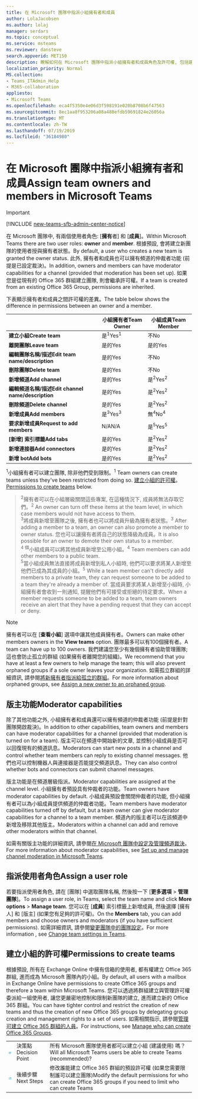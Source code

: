 ```yaml
---
title: 在 Microsoft 團隊中指派小組擁有者和成員
author: LolaJacobsen
ms.author: lolaj
manager: serdars
ms.topic: conceptual
ms.service: msteams
ms.reviewer: dansteve
search.appverid: MET150
description: 瞭解如何在 Microsoft 團隊中指派小組擁有者和成員角色及許可權, 包括建立小組的許可權。
localization_priority: Normal
MS.collection:
- Teams_ITAdmin_Help
- M365-collaboration
appliesto:
- Microsoft Teams
ms.openlocfilehash: eca4f5350e4e06d3f598191e020b8708b6f47563
ms.sourcegitcommit: 8ec1aa8f953206a08a488efdb59691824e26056a
ms.translationtype: MT
ms.contentlocale: zh-TW
ms.lasthandoff: 07/19/2019
ms.locfileid: "36184980"
---
```

<a name="assign-team-owners-and-members-in-microsoft-teams"></a><span data-ttu-id="96287-103">在 Microsoft 團隊中指派小組擁有者和成員</span><span class="sxs-lookup"><span data-stu-id="96287-103">Assign team owners and members in Microsoft Teams</span></span>
=================================================

> [!IMPORTANT]
> [!INCLUDE [new-teams-sfb-admin-center-notice](includes/new-teams-sfb-admin-center-notice.md)]

<span data-ttu-id="96287-104">在 Microsoft 團隊中, 有兩個使用者角色: [**擁有**者] 和 [**成員**]。</span><span class="sxs-lookup"><span data-stu-id="96287-104">Within Microsoft Teams there are two user roles: **owner** and **member**.</span></span> <span data-ttu-id="96287-105">根據預設, 會將建立新團隊的使用者授與擁有者狀態。</span><span class="sxs-lookup"><span data-stu-id="96287-105">By default, a user who creates a new team is granted the owner status.</span></span> <span data-ttu-id="96287-106">此外, 擁有者和成員也可以擁有頻道的仲裁者功能 (前提是已設定裁決)。</span><span class="sxs-lookup"><span data-stu-id="96287-106">In addition, owners and members can have moderator capabilities for a channel (provided that moderation has been set up).</span></span> <span data-ttu-id="96287-107">如果您是從現有的 Office 365 群組建立團隊, 則會繼承許可權。</span><span class="sxs-lookup"><span data-stu-id="96287-107">If a team is created from an existing Office 365 Group, permissions are inherited.</span></span>

<span data-ttu-id="96287-108">下表顯示擁有者和成員之間許可權的差異。</span><span class="sxs-lookup"><span data-stu-id="96287-108">The table below shows the difference in permissions between an owner and a member.</span></span>


|                                   | <span data-ttu-id="96287-109">小組擁有者</span><span class="sxs-lookup"><span data-stu-id="96287-109">Team Owner</span></span> | <span data-ttu-id="96287-110">小組成員</span><span class="sxs-lookup"><span data-stu-id="96287-110">Team Member</span></span> |
|-----------------------------------|------------|-------------|
|          <span data-ttu-id="96287-111">**建立小組**</span><span class="sxs-lookup"><span data-stu-id="96287-111">**Create team**</span></span>          |    <span data-ttu-id="96287-112">是<sup>1</sup></span><span class="sxs-lookup"><span data-stu-id="96287-112">Yes<sup>1</sup></span></span>     |     <span data-ttu-id="96287-113">不</span><span class="sxs-lookup"><span data-stu-id="96287-113">No</span></span>      |
|          <span data-ttu-id="96287-114">**離開團隊**</span><span class="sxs-lookup"><span data-stu-id="96287-114">**Leave team**</span></span>           |    <span data-ttu-id="96287-115">是的</span><span class="sxs-lookup"><span data-stu-id="96287-115">Yes</span></span>     |     <span data-ttu-id="96287-116">是的</span><span class="sxs-lookup"><span data-stu-id="96287-116">Yes</span></span>     |
|  <span data-ttu-id="96287-117">**編輯團隊名稱/描述**</span><span class="sxs-lookup"><span data-stu-id="96287-117">**Edit team name/description**</span></span>   |    <span data-ttu-id="96287-118">是的</span><span class="sxs-lookup"><span data-stu-id="96287-118">Yes</span></span>     |     <span data-ttu-id="96287-119">不</span><span class="sxs-lookup"><span data-stu-id="96287-119">No</span></span>      |
|          <span data-ttu-id="96287-120">**刪除團隊**</span><span class="sxs-lookup"><span data-stu-id="96287-120">**Delete team**</span></span>          |    <span data-ttu-id="96287-121">是的</span><span class="sxs-lookup"><span data-stu-id="96287-121">Yes</span></span>     |     <span data-ttu-id="96287-122">不</span><span class="sxs-lookup"><span data-stu-id="96287-122">No</span></span>      |
|          <span data-ttu-id="96287-123">**新增頻道**</span><span class="sxs-lookup"><span data-stu-id="96287-123">**Add channel**</span></span>          |    <span data-ttu-id="96287-124">是的</span><span class="sxs-lookup"><span data-stu-id="96287-124">Yes</span></span>     |    <span data-ttu-id="96287-125">是<sup>2</sup></span><span class="sxs-lookup"><span data-stu-id="96287-125">Yes<sup>2</sup></span></span>|
| <span data-ttu-id="96287-126">**編輯頻道名稱/描述**</span><span class="sxs-lookup"><span data-stu-id="96287-126">**Edit channel name/description**</span></span> |    <span data-ttu-id="96287-127">是的</span><span class="sxs-lookup"><span data-stu-id="96287-127">Yes</span></span>     |    <span data-ttu-id="96287-128">是<sup>2</sup></span><span class="sxs-lookup"><span data-stu-id="96287-128">Yes<sup>2</sup></span></span>|
|        <span data-ttu-id="96287-129">**刪除頻道**</span><span class="sxs-lookup"><span data-stu-id="96287-129">**Delete channel**</span></span>         |    <span data-ttu-id="96287-130">是的</span><span class="sxs-lookup"><span data-stu-id="96287-130">Yes</span></span>     |    <span data-ttu-id="96287-131">是<sup>2</sup></span><span class="sxs-lookup"><span data-stu-id="96287-131">Yes<sup>2</sup></span></span>|
|          <span data-ttu-id="96287-132">**新增成員**</span><span class="sxs-lookup"><span data-stu-id="96287-132">**Add members**</span></span>          |  <span data-ttu-id="96287-133">是<sup>3</sup></span><span class="sxs-lookup"><span data-stu-id="96287-133">Yes<sup>3</sup></span></span>   |     <span data-ttu-id="96287-134">無<sup>4</sup></span><span class="sxs-lookup"><span data-stu-id="96287-134">No<sup>4</sup></span></span>    |
|          <span data-ttu-id="96287-135">**要求新增成員**</span><span class="sxs-lookup"><span data-stu-id="96287-135">**Request to add members**</span></span>          |  <span data-ttu-id="96287-136">N/A</span><span class="sxs-lookup"><span data-stu-id="96287-136">N/A</span></span>   |     <span data-ttu-id="96287-137">是<sup>5</sup></span><span class="sxs-lookup"><span data-stu-id="96287-137">Yes<sup>5</sup></span></span>     |
|           <span data-ttu-id="96287-138">**[新增] 索引標籤**</span><span class="sxs-lookup"><span data-stu-id="96287-138">**Add tabs**</span></span>            |    <span data-ttu-id="96287-139">是的</span><span class="sxs-lookup"><span data-stu-id="96287-139">Yes</span></span>     |    <span data-ttu-id="96287-140">是<sup>2</sup></span><span class="sxs-lookup"><span data-stu-id="96287-140">Yes<sup>2</sup></span></span>|
|        <span data-ttu-id="96287-141">**新增連接器**</span><span class="sxs-lookup"><span data-stu-id="96287-141">**Add connectors**</span></span>         |    <span data-ttu-id="96287-142">是的</span><span class="sxs-lookup"><span data-stu-id="96287-142">Yes</span></span>     |    <span data-ttu-id="96287-143">是<sup>2</sup></span><span class="sxs-lookup"><span data-stu-id="96287-143">Yes<sup>2</sup></span></span>|
|           <span data-ttu-id="96287-144">**新增 bot**</span><span class="sxs-lookup"><span data-stu-id="96287-144">**Add bots**</span></span>            |    <span data-ttu-id="96287-145">是的</span><span class="sxs-lookup"><span data-stu-id="96287-145">Yes</span></span>     |    <span data-ttu-id="96287-146">是<sup>2</sup></span><span class="sxs-lookup"><span data-stu-id="96287-146">Yes<sup>2</sup></span></span>|

<span data-ttu-id="96287-147"><sup>1</sup>小組擁有者可以建立團隊, 除非他們受到限制。</span><span class="sxs-lookup"><span data-stu-id="96287-147"><sup>1</sup> Team owners can create teams unless they've been restricted from doing so.</span></span> <span data-ttu-id="96287-148">[建立小組的許可權](#permissions-to-create-teams)。</span><span class="sxs-lookup"><span data-stu-id="96287-148">[Permissions to create teams](#permissions-to-create-teams) below.</span></span><br>
><span data-ttu-id="96287-149"><sup>2</sup>擁有者可以在小組層級關閉這些專案, 在這種情況下, 成員將無法存取它們。</span><span class="sxs-lookup"><span data-stu-id="96287-149"><sup>2</sup> An owner can turn off these items at the team level, in which case members would not have access to them.</span></span><br>
<span data-ttu-id="96287-150"><sup>3</sup>將成員新增至團隊之後, 擁有者也可以將成員升級為擁有者狀態。</span><span class="sxs-lookup"><span data-stu-id="96287-150"><sup>3</sup> After adding a member to a team, an owner can also promote a member to owner status.</span></span> <span data-ttu-id="96287-151">您也可以讓擁有者將自己的狀態降級為成員。</span><span class="sxs-lookup"><span data-stu-id="96287-151">It is also possible for an owner to demote their own status to a member.</span></span><br>
<span data-ttu-id="96287-152"><sup>4 個</sup>小組成員可以將其他成員新增至公用小組。</span><span class="sxs-lookup"><span data-stu-id="96287-152"><sup>4</sup> Team members can add other members to a public team.</span></span><br>
<span data-ttu-id="96287-153"><sup>5</sup>當小組成員無法直接將成員新增到私人小組時, 他們可以要求將某人新增至他們已成為其成員的小組。</span><span class="sxs-lookup"><span data-stu-id="96287-153"><sup>5</sup> While a team member can't directly add members to a private team, they can request someone to be added to a team they're already a member of.</span></span> <span data-ttu-id="96287-154">當成員要求將某人新增至小組時, 小組擁有者會收到一則通知, 提醒他們有可接受或拒絕的待定要求。</span><span class="sxs-lookup"><span data-stu-id="96287-154">When a member requests someone to be added to a team, team owners receive an alert that they have a pending request that they can accept or deny.</span></span>

> [!NOTE]
> <span data-ttu-id="96287-155">擁有者可以在 [**查看小組**] 選項中讓其他成員擁有者。</span><span class="sxs-lookup"><span data-stu-id="96287-155">Owners can make other members owners in the **View teams** option.</span></span> <span data-ttu-id="96287-156">團隊最多可以有100個擁有者。</span><span class="sxs-lookup"><span data-stu-id="96287-156">A team can have up to 100 owners.</span></span> <span data-ttu-id="96287-157">我們建議您至少有幾個擁有者協助管理團隊;這也會防止孤立的群組 (如果擁有者離開您的組織)。</span><span class="sxs-lookup"><span data-stu-id="96287-157">We recommend that you have at least a few owners to help manage the team; this will also prevent orphaned groups if a sole owner leaves your organization.</span></span> <span data-ttu-id="96287-158">如需孤立群組的詳細資訊, 請參閱[將新擁有者指派給孤立的群組](https://support.office.com/article/Assign-a-new-owner-to-an-orphaned-group-86bb3db6-8857-45d1-95c8-f6d540e45732)。</span><span class="sxs-lookup"><span data-stu-id="96287-158">For more information about orphaned groups, see [Assign a new owner to an orphaned group](https://support.office.com/article/Assign-a-new-owner-to-an-orphaned-group-86bb3db6-8857-45d1-95c8-f6d540e45732).</span></span>

## <a name="moderator-capabilities"></a><span data-ttu-id="96287-159">版主功能</span><span class="sxs-lookup"><span data-stu-id="96287-159">Moderator capabilities</span></span>

<span data-ttu-id="96287-160">除了其他功能之外, 小組擁有者和成員還可以擁有頻道的仲裁者功能 (前提是針對團隊開啟裁決)。</span><span class="sxs-lookup"><span data-stu-id="96287-160">In addition to other capabilities, team owners and members can have moderator capabilities for a channel (provided that moderation is turned on for a team).</span></span> <span data-ttu-id="96287-161">版主可以在頻道中開始新的文章, 並控制小組成員是否可以回復現有的頻道訊息。</span><span class="sxs-lookup"><span data-stu-id="96287-161">Moderators can start new posts in a channel and control whether team members can reply to existing channel messages.</span></span> <span data-ttu-id="96287-162">他們也可以控制機器人與連接器是否能提交頻道訊息。</span><span class="sxs-lookup"><span data-stu-id="96287-162">They can also control whether bots and connectors can submit channel messages.</span></span>

<span data-ttu-id="96287-163">版主功能是在頻道層級指派。</span><span class="sxs-lookup"><span data-stu-id="96287-163">Moderator capabilities are assigned at the channel level.</span></span> <span data-ttu-id="96287-164">小組擁有者預設具有仲裁者的功能。</span><span class="sxs-lookup"><span data-stu-id="96287-164">Team owners have moderator capabilities by default.</span></span> <span data-ttu-id="96287-165">小組成員預設會關閉仲裁者的功能, 但小組擁有者可以為小組成員提供頻道的仲裁者功能。</span><span class="sxs-lookup"><span data-stu-id="96287-165">Team members have moderator capabilities turned off by default, but a team owner can give moderator capabilities for a channel to a team member.</span></span> <span data-ttu-id="96287-166">頻道內的版主者可以在該頻道中新增及移除其他版主。</span><span class="sxs-lookup"><span data-stu-id="96287-166">Moderators within a channel can add and remove other moderators within that channel.</span></span>

<span data-ttu-id="96287-167">如需有關版主功能的詳細資訊, 請參閱[在 Microsoft 團隊中設定及管理頻道裁決](manage-channel-moderation-in-teams.md)。</span><span class="sxs-lookup"><span data-stu-id="96287-167">For more information about moderator capabilities, see [Set up and manage channel moderation in Microsoft Teams](manage-channel-moderation-in-teams.md).</span></span>

## <a name="assign-a-user-role"></a><span data-ttu-id="96287-168">指派使用者角色</span><span class="sxs-lookup"><span data-stu-id="96287-168">Assign a user role</span></span>

<span data-ttu-id="96287-169">若要指派使用者角色, 請在 [團隊] 中選取團隊名稱, 然後按一下 [**更多選項** > **管理團隊**]。</span><span class="sxs-lookup"><span data-stu-id="96287-169">To assign a user role, in Teams, select the team name and click **More options** > **Manage team**.</span></span> <span data-ttu-id="96287-170">您可以在 [**成員**] 索引標籤上新增成員, 然後選擇 [擁有人] 和 [版主] (如果您有足夠的許可權)。</span><span class="sxs-lookup"><span data-stu-id="96287-170">On the **Members** tab, you can add members and choose owners and moderators (if you have sufficient permissions).</span></span> <span data-ttu-id="96287-171">如需詳細資訊, 請參閱[變更團隊中的團隊設定](https://support.office.com/article/ce053b04-1b8e-4796-baa8-90dc427b3acc)。</span><span class="sxs-lookup"><span data-stu-id="96287-171">For more information , see [Change team settings in Teams](https://support.office.com/article/ce053b04-1b8e-4796-baa8-90dc427b3acc).</span></span>

## <a name="permissions-to-create-teams"></a><span data-ttu-id="96287-172">建立小組的許可權</span><span class="sxs-lookup"><span data-stu-id="96287-172">Permissions to create teams</span></span>

<span data-ttu-id="96287-173">根據預設, 所有在 Exchange Online 中擁有信箱的使用者, 都有權建立 Office 365 群組, 進而成為 Microsoft 團隊內的小組。</span><span class="sxs-lookup"><span data-stu-id="96287-173">By default, all users with a mailbox in Exchange Online have permissions to create Office 365 groups and therefore a team within Microsoft Teams.</span></span> <span data-ttu-id="96287-174">您可以透過將群組建立與管理許可權委派給一組使用者, 讓您更嚴密地控制和限制新團隊的建立, 進而建立新的 Office 365 群組。</span><span class="sxs-lookup"><span data-stu-id="96287-174">You can have tighter control and restrict the creation of new teams and thus the creation of new Office 365 groups by delegating group creation and management rights to a set of users.</span></span> <span data-ttu-id="96287-175">如需相關指示, 請參閱[管理可建立 Office 365 群組的人員](https://support.office.com/article/manage-who-can-create-office-365-groups-4c46c8cb-17d0-44b5-9776-005fced8e618)。</span><span class="sxs-lookup"><span data-stu-id="96287-175">For instructions, see [Manage who can create Office 365 Groups](https://support.office.com/article/manage-who-can-create-office-365-groups-4c46c8cb-17d0-44b5-9776-005fced8e618).</span></span>


||||
|---------|---------|---------|
| ![代表決策點的圖示](media/Assign_roles_and_permissions_in_Microsoft_Teams_image2.png)     |<span data-ttu-id="96287-177">決策點</span><span class="sxs-lookup"><span data-stu-id="96287-177">Decision Point</span></span>         |<span data-ttu-id="96287-178">所有 Microsoft 團隊使用者都可以建立小組 (建議使用) 嗎？</span><span class="sxs-lookup"><span data-stu-id="96287-178">Will all Microsoft Teams users be able to create Teams (recommended)?</span></span>         |
| ![代表後續步驟的圖示](media/Assign_roles_and_permissions_in_Microsoft_Teams_image3.png)    |<span data-ttu-id="96287-180">後續步驟</span><span class="sxs-lookup"><span data-stu-id="96287-180">Next Steps</span></span>         |<span data-ttu-id="96287-181">修改誰能建立 Office 365 群組的預設許可權 (如果您需要限制誰可以建立團隊)</span><span class="sxs-lookup"><span data-stu-id="96287-181">Modify the default permissions for who can create Office 365 groups if you need to limit who can create Teams</span></span>         |
